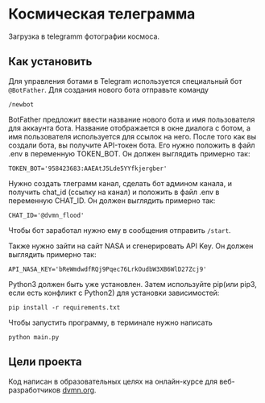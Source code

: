 # Космическая телеграмма
Загрузка в telegramm фотографии космоса.

## Как установить
Для управления ботами в Telegram используется специальный бот ```@BotFather```. Для создания нового бота отправьте команду
```
/newbot
```
BotFather предложит ввести название нового бота и имя пользователя для аккаунта бота. Название отображается в окне диалога с ботом, а имя пользователя используется для ссылок на него.
После того как вы создали бота, вы получите API-токен бота. Его нужно положить в файл .env в переменную TOKEN_BOT. Он должен выглядить примерно так: 
```
TOKEN_BOT='958423683:AAEAtJ5Lde5YYfkjergber' 
```

Нужно создать тлеграмм канал, сделать бот админом канала, и получить chat_id (ссылку на канал) и положить в файл .env в переменную CHAT_ID. Он должен выглядить примерно так:
```
CHAT_ID='@dvmn_flood'
```
Чтобы бот заработал нужно ему в сообщения отправить ```/start```.

Также нужно зайти на сайт NASA и сгенерировать API Key. Он должен выглядить примерно так:
```
API_NASA_KEY='bReWmdwdfRQj9Pqec76LrkOudbW3XB6WlD27Zcj9'
```

Python3 должен быть уже установлен. Затем используйте pip(или pip3, если есть конфликт с Python2) для установки зависимостей:
```
pip install -r requirements.txt
```
Чтобы запустить программу, в терминале нужно написать 
```
python main.py
``` 
## Цели проекта
Код написан в образовательных целях на онлайн-курсе для веб-разработчиков [dvmn.org](https://dvmn.org).
